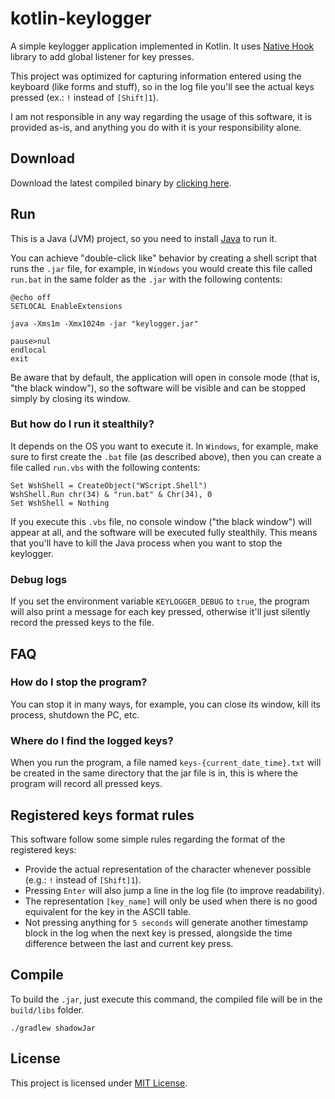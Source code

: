 # kotlin-keylogger
 A simple keylogger application implemented in Kotlin. It uses [Native Hook](https://github.com/kwhat/jnativehook) library to add global listener for key presses.

This project was optimized for capturing information entered using the keyboard (like forms and stuff), so in the log file you'll see the actual keys pressed (ex.: `!` instead of `[Shift]1`).

I am not responsible in any way regarding the usage of this software, it is provided as-is, and anything you do with it is your responsibility alone.

## Download

Download the latest compiled binary by [clicking here](https://github.com/SecretX33/kotlin-keylogger/releases/latest/download/keylogger.jar).

## Run

This is a Java (JVM) project, so you need to install [Java](https://adoptium.net/temurin/releases) to run it. 

You can achieve "double-click like" behavior by creating a shell script that runs the `.jar` file, for example, in `Windows` you would create this file called `run.bat` in the same folder as the `.jar` with the following contents:

```shell
@echo off
SETLOCAL EnableExtensions

java -Xms1m -Xmx1024m -jar "keylogger.jar"

pause>nul
endlocal
exit
```

Be aware that by default, the application will open in console mode (that is, "the black window"), so the software will be visible and can be stopped simply by closing its window.

### But how do I run it stealthily?

It depends on the OS you want to execute it. In `Windows`, for example, make sure to first create the `.bat` file (as described above), then you can create a file called `run.vbs` with the following contents:

```shell
Set WshShell = CreateObject("WScript.Shell") 
WshShell.Run chr(34) & "run.bat" & Chr(34), 0
Set WshShell = Nothing
```

If you execute this `.vbs` file, no console window ("the black window") will appear at all, and the software will be executed fully stealthily. This means that you'll have to kill the Java process when you want to stop the keylogger.

### Debug logs

If you set the environment variable `KEYLOGGER_DEBUG` to `true`, the program will also print a message for each key pressed, otherwise it'll just silently record the pressed keys to the file.

## FAQ
### How do I stop the program?

You can stop it in many ways, for example, you can close its window, kill its process, shutdown the PC, etc.

### Where do I find the logged keys?

When you run the program, a file named `keys-{current_date_time}.txt` will be created in the same directory that the jar file is in, this is where the program will record all pressed keys.

## Registered keys format rules

This software follow some simple rules regarding the format of the registered keys:

- Provide the actual representation of the character whenever possible (e.g.: `!` instead of `[Shift]1`).
- Pressing `Enter` will also jump a line in the log file (to improve readability).
- The representation `[key_name]` will only be used when there is no good equivalent for the key in the ASCII table.
- Not pressing anything for `5 seconds` will generate another timestamp block in the log when the next key is pressed, alongside the time difference between the last and current key press.

## Compile

To build the `.jar`, just execute this command, the compiled file will be in the `build/libs` folder.

```shell
./gradlew shadowJar
```

## License

This project is licensed under [MIT License](LICENSE).